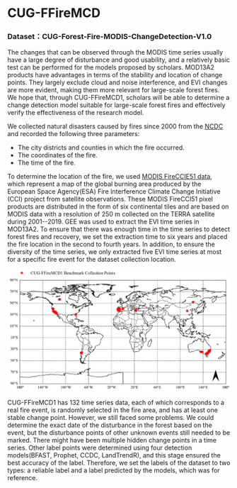 # CUG-FFireMCD

### Dataset：CUG-Forest-Fire-MODIS-ChangeDetection-V1.0 


The changes that can be observed through the MODIS time series usually have a large degree of disturbance and good usability, and a relatively basic test can be performed for the models proposed by scholars. MOD13A2 products have advantages in terms of the stability and location of change points. They largely exclude cloud and noise interference, and EVI changes are more evident, making them more relevant for large-scale forest fires. We hope that, through CUG-FFireMCD1, scholars will be able to determine a change detection model suitable for large-scale forest fires and effectively verify the effectiveness of the research model. 

We collected natural disasters caused by fires since 2000 from the [NCDC](http://disaster.casnw.net/\#/root/view) and recorded the following three parameters: 
- The city districts and counties in which the fire occurred.
- The coordinates of the fire.
- The time of the fire. 

To determine the location of the fire, we used [MODIS FireCCIE51 data](https://climate.esa.int/en/projects/fire/), which represent a map of the global burning area produced by the European Space Agency(ESA) Fire Interference Climate Change Initiative (CCI) project from satellite observations. These MODIS FireCCI51 pixel products are distributed in the form of six continental tiles and are based on MODIS data with a resolution of 250 m collected on the TERRA satellite during 2001--2019. GEE was used to extract the EVI time series in MOD13A2. To ensure that there was enough time in the time series to detect forest fires and recovery, we set the extraction time to six years and placed the fire location in the second to fourth years. In addition, to ensure the diversity of the time series, we only extracted five EVI time series at most for a specific fire event for the dataset collection location.

![Collection geolocations for the CUG-FFireMCD1 dataset.](img/a077e29326c0d251bb319161c3e17d5.png)

CUG-FFireMCD1 has 132 time series data, each of which corresponds to a real fire event, is randomly selected in the fire area, and has at least one stable change point.  However, we still faced some problems. We could determine the exact date of the disturbance in the forest based on the event, but the disturbance points of other unknown events still needed to be marked. There might have been multiple hidden change points in a time series. Other label points were determined using four detection models(BFAST, Prophet, CCDC, LandTrendR), and this stage ensured the best accuracy of the label. Therefore, we set the labels of the dataset to two types: a reliable label and a label predicted by the models, which was for reference.



